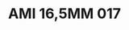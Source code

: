 ---
title: AMI 16,5MM 017
date: 
draft: false

# descripcion
description : Anillo de plata 925 y microcubics.

materials: Plata 925

color: 

dimensions: 16,5 mm diámetro

code: 05-28-1184

type: "Anillos"

categories: []

price: $9.070,00

price_eftvo: $7.710,00

# Images
# first image will be shown in the product page
images:
  # - image: "images/path_to_image"
  # La ubicacion de las imagenes es imagenes/Anillos/Anillos.Microcubic/05-28-1184-ami-16,5mm-017
  - image: "./images/anillos/microcubic/05-28-1184-ami-16,5mm-017.jpg"
---